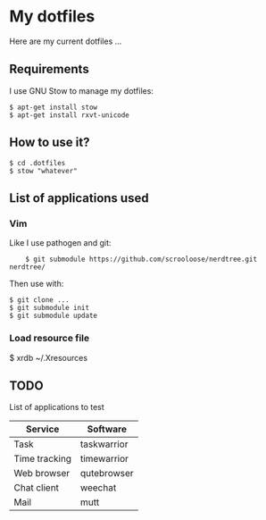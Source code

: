 # My dotfiles

Here are my current dotfiles ...

## Requirements

I use GNU Stow to manage my dotfiles:

	$ apt-get install stow
    $ apt-get install rxvt-unicode

## How to use it?

	$ cd .dotfiles
	$ stow "whatever"

## List of applications used

### Vim

Like I use pathogen and git:

        $ git submodule https://github.com/scrooloose/nerdtree.git nerdtree/

Then use with:

    $ git clone ...
    $ git submodule init
    $ git submodule update


### Load resource file

  $ xrdb ~/.Xresources


## TODO

List of applications to test 

| Service        | Software    |
| -------------- | ----------- |
| Task           | taskwarrior |
| Time tracking  | timewarrior |
| Web browser    | qutebrowser |
| Chat client    | weechat     |
| Mail           | mutt        |

